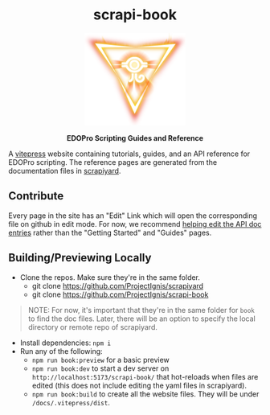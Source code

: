 <h1 align="center">scrapi-book</h1>
<p align="center">
  <img src="/docs/public/ignis_logo.png" width="200" height="184"/>
</p>
<p align="center">
  <strong>EDOPro Scripting Guides and Reference</strong>
</p>

A [vitepress](https://vitepress.dev/) website containing tutorials,
guides, and an API reference for EDOPro scripting.
The reference pages are generated from the documentation files
in [scrapiyard](https://github.com/ProjectIgnis/scrapiyard).

## Contribute

Every page in the site has an "Edit" Link which will open the corresponding
file on github in edit mode. For now, we recommend
[helping edit the API doc entries](https://github.com/ProjectIgnis/scrapiyard/blob/master/v1-nification.md)
rather than the "Getting Started" and "Guides" pages.

## Building/Previewing Locally

- Clone the repos. Make sure they're in the same folder.
  - git clone https://github.com/ProjectIgnis/scrapiyard
  - git clone https://github.com/ProjectIgnis/scrapi-book

> NOTE: For now, it's important that they're in the same folder for `book` to find the doc files.
> Later, there will be an option to specify the local directory or remote repo of scrapiyard.

- Install dependencies: `npm i`
- Run any of the following:
  - `npm run book:preview` for a basic preview
  - `npm run book:dev` to start a dev server on `http://localhost:5173/scrapi-book/`
    that hot-reloads when files are edited (this does not include editing the yaml files in scrapiyard).
  - `npm run book:build` to create all the website files. They will be under `/docs/.vitepress/dist`.
